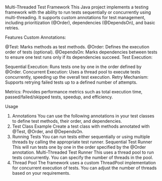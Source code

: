Multi-Threaded Test Framework
This Java project implements a testing framework with the ability to run tests sequentially or concurrently using multi-threading. It supports custom annotations for test management, including prioritization (@Order), dependencies (@DependsOn), and basic retries.

Features
Custom Annotations:

@Test: Marks methods as test methods.
@Order: Defines the execution order of tests (optional).
@DependsOn: Marks dependencies between tests to ensure one test runs only if its dependencies succeed.
Test Execution:

Sequential Execution: Runs tests one by one in the order defined by @Order.
Concurrent Execution: Uses a thread pool to execute tests concurrently, speeding up the overall test execution.
Retry Mechanism: Supports retrying failed tests up to a defined number of attempts.

Metrics: Provides performance metrics such as total execution time, passed/failed/skipped tests, speedup, and efficiency.

Usage
1. Annotations
You can use the following annotations in your test classes to define test methods, their order, and dependencies.
2. Test Class Example
Create a test class with methods annotated with @Test, @Order, and @DependsOn.
3. Running Tests
You can run tests either sequentially or using multiple threads by calling the appropriate test runner.
  Sequential Test Runner
  This will run tests one by one in the order specified by the @Order annotation.
  Multi-Threaded Test Runner
  This uses a thread pool to run tests concurrently. You can specify the number of threads in the pool.
4. Thread Pool
The framework uses a custom ThreadPool implementation for concurrent execution of tests. You can adjust the number of threads based on your requirements.
